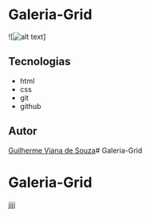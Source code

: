 # Galeria-Grid

![![alt text](image.png)] 

## Tecnologias
* html
* css
* git
* github

## Autor
[Guilherme Viana de Souza]()# Galeria-Grid
# Galeria-Grid
jjjj